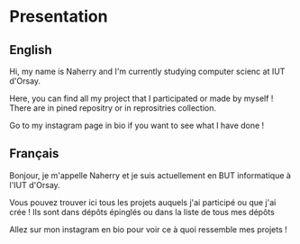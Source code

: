 # Presentation

## English

Hi, my name is Naherry and I'm currently studying computer scienc at IUT d'Orsay.

Here, you can find all my project that I participated or made by myself ! There are in pined repositry or in reprositries collection.

Go to my instagram page in bio if you want to see what I have done !

## Français

Bonjour, je m'appelle Naherry et je suis actuellement en BUT informatique à l'IUT d'Orsay.

Vous pouvez trouver ici tous les projets auquels j'ai participé ou que j'ai crée ! Ils sont dans dépôts épinglés ou dans la liste de tous mes dépôts

Allez sur mon instagram en bio pour voir ce à quoi ressemble mes projets !

